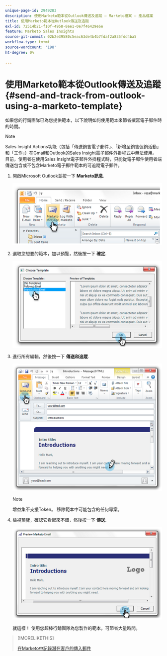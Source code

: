 ```yaml
---
unique-page-id: 2949283
description: 使用Marketo範本從Outlook傳送及追蹤 — Marketo檔案 — 產品檔案
title: 使用Marketo範本從Outlook傳送及追蹤
exl-id: 72514b21-f10f-4958-8ee1-0e7f46429e6e
feature: Marketo Sales Insights
source-git-commit: 02b2e39580c5eac63de4b4b7fdaf2a835fdd4ba5
workflow-type: tm+mt
source-wordcount: '198'
ht-degree: 0%

---
```


# 使用Marketo範本從Outlook傳送及追蹤 {#send-and-track-from-outlook-using-a-marketo-template}

如果您的行銷團隊已為您提供範本，以下說明如何使用範本來節省撰寫電子郵件時的時間。

>[!NOTE]
>
>Sales Insight Actions功能（包括「傳送銷售電子郵件」、「新增至銷售促銷活動」和「工作」）在Gmail和Outlook的Sales Insight電子郵件外掛程式中無法使用。 目前，使用者在使用Sales Insight電子郵件外掛程式時，只能從電子郵件使用者端傳送包含或不包含Marketo電子郵件範本的可追蹤電子郵件。

1. 開啟Microsoft Outlook並按一下 **Marketo訊息**.

   ![](assets/image2014-9-23-17-3a8-3a33.png)

1. 選取您想要的範本，加以預覽，然後按一下 **確定**.

   ![](assets/image2014-9-23-17-3a8-3a45.png)

1. 進行所有編輯，然後按一下 **傳送和追蹤**.

   ![](assets/image2014-9-23-17-3a8-3a58.png)

   >[!NOTE]
   >
   >增益集不支援Token。 移除範本中可能包含的任何專案。

1. 檢視預覽，確認它看起來不錯，然後按一下 **傳送**.

   ![](assets/image2014-9-23-17-3a9-3a11.png)

   就這樣！ 使用您超棒行銷團隊為您製作的範本，可節省大量時間。

>[!MORELIKETHIS]
>
>[在Marketo中記錄潛在客戶的傳入郵件](/help/marketo/product-docs/marketo-sales-insight/using-msi/log-inbound-mail-from-your-leads-in-marketo.md)
